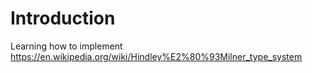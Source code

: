 # Introduction

Learning how to implement https://en.wikipedia.org/wiki/Hindley%E2%80%93Milner_type_system